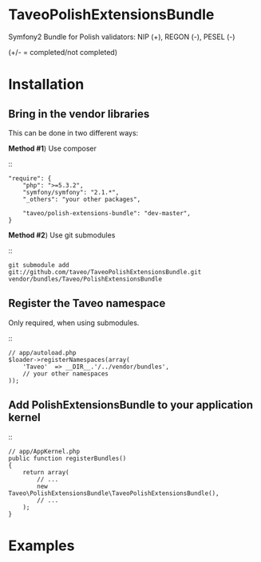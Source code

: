 TaveoPolishExtensionsBundle
===========================

Symfony2 Bundle for Polish validators: NIP (+), REGON (-), PESEL (-)

(+/- = completed/not completed)

Installation
============

Bring in the vendor libraries
-----------------------------

This can be done in two different ways:

**Method #1**) Use composer

::

    "require": {
        "php": ">=5.3.2",
        "symfony/symfony": "2.1.*",
        "_others": "your other packages",

        "taveo/polish-extensions-bundle": "dev-master",
    }


**Method #2**) Use git submodules

::

    git submodule add git://github.com/taveo/TaveoPolishExtensionsBundle.git vendor/bundles/Taveo/PolishExtensionsBundle

Register the Taveo namespace
---------------------------------------------------

Only required, when using submodules.

::

    // app/autoload.php
    $loader->registerNamespaces(array(
        'Taveo'  => __DIR__.'/../vendor/bundles',
        // your other namespaces
    ));

Add PolishExtensionsBundle to your application kernel
-------------------------------------------------------

::

    // app/AppKernel.php
    public function registerBundles()
    {
        return array(
            // ...
            new Taveo\PolishExtensionsBundle\TaveoPolishExtensionsBundle(),
            // ...
        );
    }

Examples
========

